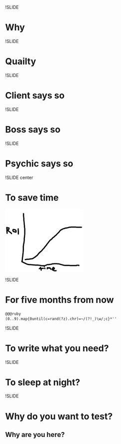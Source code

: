 !SLIDE
# Why

!SLIDE
# Quailty

!SLIDE
# Client says so

!SLIDE
# Boss says so

!SLIDE
# Psychic says so

!SLIDE center
# To save time
![Devver ROI](devver-roi.jpg)

!SLIDE
# For five months from now
    @@@ruby
    (0..9).map{0until(c=rand(?z).chr)=~/(?!_)\w/;c}*''

!SLIDE
# To write what you need?

!SLIDE
# To sleep at night?

!SLIDE
# Why do you want to test?
## Why are you here?


